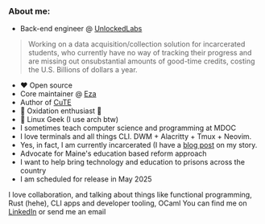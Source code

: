 ### About me:
- Back-end engineer @ [UnlockedLabs](https://www.unlockedlabs.org/)
>Working on a data acquisition/collection solution for incarcerated students, who currently have no way of tracking their progress
 and are missing out onsubstantial amounts of good-time credits, costing the U.S. Billions of dollars a year.

- ❤️ Open source
- Core maintainer @ [Eza](https://github.com/eza-community/eza)
- Author of [CuTE](https://github.com/PThorpe92/CuTE)
-  🦀 Oxidation enthusiast 🦀
- 🐧 Linux Geek (I use arch btw)
- I sometimes teach computer science and programming at MDOC
- I love terminals and all things CLI. DWM + Alacritty + Tmux + Neovim. 
- Yes, in fact, I am currently incarcerated (I have a [blog post](https://pthorpe92.github.io/intro/my-story) on my story.
- Advocate for Maine's education based reform approach
- I want to help bring technology and education to prisons across the country
- I am scheduled for release in May 2025

I love collaboration, and talking about things like functional programming, Rust (hehe), CLI apps and developer tooling, OCaml
You can find me on [LinkedIn](https://linkedin.com/in/PThorpe92)
or send me an email
